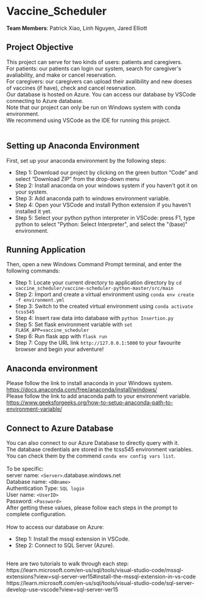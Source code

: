 # Vaccine_Scheduler
**Team Members**: Patrick Xiao, Linh Nguyen, Jared Elliott

## Project Objective
This project can serve for two kinds of users: patients and caregivers.<br>
For patients: our patients can login our system, search for caregiver's avaliability,
and make or cancel reservation.<br>
For caregivers: our caregivers can upload their avalibility and new doeses of vaccines (if have),
check and cancel reservation.<br>
Our database is hosted on Azure. You can access our database by VSCode connecting to Azure database.<br>
Note that our project can only be run on Windows system with conda environment. <br>
We recommend using VSCode as the IDE for running this project. <br>
<br>

## Setting up Anaconda Environment
First, set up your anaconda environment by the following steps: <br>
- Step 1: Download our project by clicking on the green button “Code” and select “Download ZIP” from the drop-down menu <br>
- Step 2: Install anaconda on your windows system if you haven't got it on your system.
- Step 3: Add anaconda path to windows environment variable.
- Step 4: Open your VSCode and install Python extension if you haven't installed it yet.
- Step 5: Select your python python interpreter in VSCode: press F1, type python to select "Python: Select Interpreter", and select the "(base)" environment. <br>

## Running Application
Then, open a new Windows Command Prompt terminal, and enter the following commands: <br>
- Step 1: Locate your current directory to application directory by `cd vaccine_scheduler/vaccine-scheduler-python-master/src/main`<br>
- Step 2: Import and create a virtual environment using `conda env create -f environment.yml` <br>
- Step 3: Switch to the created virtual environment using `conda activate tcss545` <br>
- Step 4: Insert raw data into database with `python Insertion.py` <br>
- Step 5: Set flask environment variable with  `set FLASK_APP=vaccine_scheduler` <br>
- Step 6: Run flask app with  `flask run` <br>
- Step 7: Copy the URL link `http://127.0.0.1:5000` to your favourite browser and begin your adventure! <br>

## Anaconda environment
Please follow the link to install anaconda in your Windows system. <br>
https://docs.anaconda.com/free/anaconda/install/windows/ <br>
Please follow the link to add anaconda path to your environment variable. <br>
https://www.geeksforgeeks.org/how-to-setup-anaconda-path-to-environment-variable/ <br>


## Connect to Azure Database
You can also connect to our Azure Database to directly query with it. <br>
The database credentials are stored in the tcss545 environment variables. You can check them by the commend `conda env config vars list`. <br>
 <br>
To be specific: <br>
server name: `<Server>`.database.windows.net <br>
Database name: `<DBname>` <br>
Authentication Type: `SQL login` <br>
User name: `<UserID>` <br>
Password: `<Password>` <br>
After getting these values, please follow each steps in the prompt to complete configuration. <br>
 <br>
How to access our database on Azure: <br>
- Step 1: Install the mssql extension in VSCode. <br>
- Step 2: Connect to SQL Server (Azure). <br>
<br>
Here are two tutorials to walk through each step:<br>
https://learn.microsoft.com/en-us/sql/tools/visual-studio-code/mssql-extensions?view=sql-server-ver15#install-the-mssql-extension-in-vs-code <br>
https://learn.microsoft.com/en-us/sql/tools/visual-studio-code/sql-server-develop-use-vscode?view=sql-server-ver15 <br>

